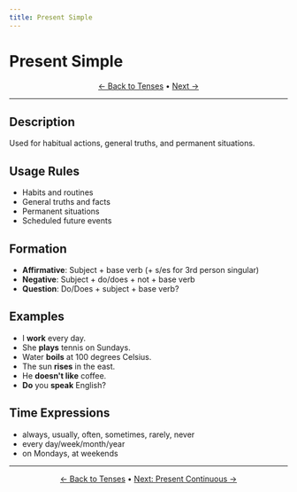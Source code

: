 ```yaml
---
title: Present Simple
---
```


# Present Simple



<div align="center" markdown="1">

[← Back to Tenses](./README.html) • [Next →](02-present-continuous.md)

</div>

---

## Description
Used for habitual actions, general truths, and permanent situations.

## Usage Rules
- Habits and routines
- General truths and facts
- Permanent situations
- Scheduled future events

## Formation
- **Affirmative**: Subject + base verb (+ s/es for 3rd person singular)
- **Negative**: Subject + do/does + not + base verb
- **Question**: Do/Does + subject + base verb?

## Examples
- I **work** every day.
- She **plays** tennis on Sundays.
- Water **boils** at 100 degrees Celsius.
- The sun **rises** in the east.
- He **doesn't like** coffee.
- **Do** you **speak** English?

## Time Expressions
- always, usually, often, sometimes, rarely, never
- every day/week/month/year
- on Mondays, at weekends

---

<div align="center" markdown="1">

[← Back to Tenses](./README.html) • [Next: Present Continuous →](02-present-continuous.md)

</div>
